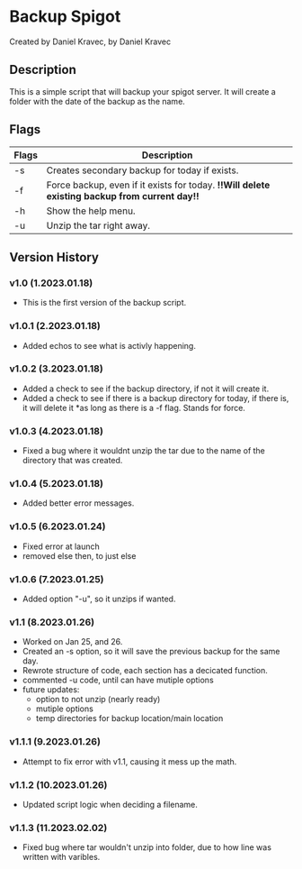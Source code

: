 # Backup Spigot
Created by Daniel Kravec, by Daniel Kravec

## Description
This is a simple script that will backup your spigot server. It will create a folder with the date of the backup as the name.

## Flags
| Flags | Description |
| --- | --- |
| -s | Creates secondary backup for today if exists. |
| -f | Force backup, even if it exists for today. **!!Will delete existing backup from current day!!** |
| -h | Show the help menu. |
| -u | Unzip the tar right away. |

## Version History
### v1.0 (1.2023.01.18)
- This is the first version of the backup script.

### v1.0.1 (2.2023.01.18)
- Added echos to see what is activly happening.

### v1.0.2 (3.2023.01.18)
- Added a check to see if the backup directory, if not it will create it.
- Added a check to see if there is a backup directory for today, if there is, it will delete it \*as long as there is a -f flag. Stands for force.

### v1.0.3 (4.2023.01.18)
- Fixed a bug where it wouldnt unzip the tar due to the name of the directory that was created.

### v1.0.4 (5.2023.01.18)
- Added better error messages.

### v1.0.5 (6.2023.01.24)
- Fixed error at launch
- removed else then, to just else

### v1.0.6 (7.2023.01.25)
- Added option "-u", so it unzips if wanted.

### v1.1 (8.2023.01.26)
- Worked on Jan 25, and 26.
- Created an -s option, so it will save the previous backup for the same day.
- Rewrote structure of code, each section has a decicated function. 
- commented -u code, until can have mutiple options
- future updates:
    - option to not unzip (nearly ready)
    - mutiple options 
    - temp directories for backup location/main location

### v1.1.1 (9.2023.01.26)
- Attempt to fix error with v1.1, causing it mess up the math.

### v1.1.2 (10.2023.01.26)
- Updated script logic when deciding a filename.

### v1.1.3 (11.2023.02.02)
- Fixed bug where tar wouldn't unzip into folder, due to how line was written with varibles.
